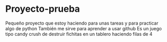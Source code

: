 # Proyecto-prueba
Pequeño proyecto que estoy haciendo para unas tareas y para practicar algo de python
También me sirve para aprender a usar github
Es un juego tipo candy crush de destruir fichitas en un tablero haciendo filas de 4
